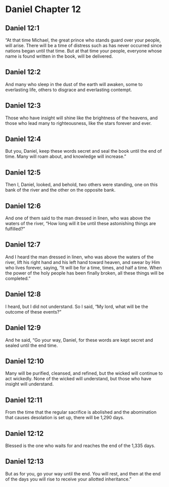 # Daniel Chapter 12

## Daniel 12:1
“At that time Michael, the great prince who stands guard over your people, will arise. There will be a time of distress such as has never occurred since nations began until that time. But at that time your people, everyone whose name is found written in the book, will be delivered.

## Daniel 12:2
And many who sleep in the dust of the earth will awaken, some to everlasting life, others to disgrace and everlasting contempt.

## Daniel 12:3
Those who have insight will shine like the brightness of the heavens, and those who lead many to righteousness, like the stars forever and ever.

## Daniel 12:4
But you, Daniel, keep these words secret and seal the book until the end of time. Many will roam about, and knowledge will increase.”

## Daniel 12:5
Then I, Daniel, looked, and behold, two others were standing, one on this bank of the river and the other on the opposite bank.

## Daniel 12:6
And one of them said to the man dressed in linen, who was above the waters of the river, “How long will it be until these astonishing things are fulfilled?”

## Daniel 12:7
And I heard the man dressed in linen, who was above the waters of the river, lift his right hand and his left hand toward heaven, and swear by Him who lives forever, saying, “It will be for a time, times, and half a time. When the power of the holy people has been finally broken, all these things will be completed.”

## Daniel 12:8
I heard, but I did not understand. So I said, “My lord, what will be the outcome of these events?”

## Daniel 12:9
And he said, “Go your way, Daniel, for these words are kept secret and sealed until the end time.

## Daniel 12:10
Many will be purified, cleansed, and refined, but the wicked will continue to act wickedly. None of the wicked will understand, but those who have insight will understand.

## Daniel 12:11
From the time that the regular sacrifice is abolished and the abomination that causes desolation is set up, there will be 1,290 days.

## Daniel 12:12
Blessed is the one who waits for and reaches the end of the 1,335 days.

## Daniel 12:13
But as for you, go your way until the end. You will rest, and then at the end of the days you will rise to receive your allotted inheritance.”
